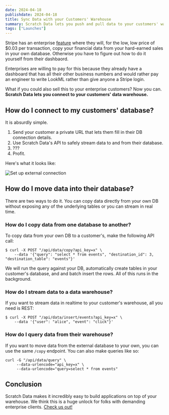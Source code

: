 ```yaml
---
date: 2024-04-18
publishdate: 2024-04-18
title: Sync Data with your Customers' Warehouse
summary: Scratch Data lets you push and pull data to your customers' warehouse.
tags: ["Launches"]
---
```


Stripe has an enterprise [feature](https://stripe.com/data-pipeline) where they will, for
the low, low price of $0.03 per transaction, copy your financial data from
your hard-earned sales in your own database. Otherwise you have to figure out how to do 
it yourself from their dashbaord.

Enterprises are willing to pay for this because they already have a dashboard that has
all their other business numbers and would rather pay an engineer to write LookML rather
than give anyone a Stripe login.

What if you could also sell this to your enterprise customers? Now you can.
**Scratch Data lets you connect to your customers' data warehouse.**

## How do I connect to my customers' database?

It is absurdly simple.

1. Send your customer a private URL that lets them fill in their DB connection details.
2. Use Scratch Data's API to safely stream data to and from their database.
3. ???
4. Profit.

Here's what it looks like:

![Set up external connection](setup_connection.gif)

## How do I move data into their database?

There are two ways to do it. You can copy data directly from your own DB without 
exposing any of the underlying tables or you can stream in real time.

### How do I copy data from one database to another?

To copy data from your own DB to a customer's, make the following API call:

```
$ curl -X POST "/api/data/copy?api_key=x" \
    --data '{"query": "select * from events", "destination_id": 3, "destination_table": "events"}'
```

We will run the query against your DB, automatically create tables in your customer's database, and
and batch insert the rows. All of this runs in the background.

### How do I stream data to a data warehouse?

If you want to stream data in realtime to your customer's warehouse, all you need is REST:

```
$ curl -X POST "/api/data/insert/events?api_key=x" \
    --data '{"user": "alice", "event": "click"}'
```

### How do I query data from their warehouse?

If you want to move data from the external database to your own, you can use the same `/copy` endpoint. 
You can also make queries like so:

```
curl -G "/api/data/query" \
     --data-urlencode="api_key=x" \
     --data-urlencode="query=select * from events" 
```

## Conclusion

Scratch Data makes it incredibly easy to build applications on top of 
your warehouse. We think this is a huge unlock for folks with demanding
enterprise clients. [Check us out!](https://app.scratchdata.com?source=sync-data-with-customers)
